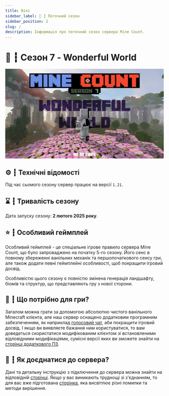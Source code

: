 ```yaml
---
title: Вікі
sidebar_label: 🌸 ┇ Поточний сезон
sidebar_position: 2
slug: /
description: Інформація про поточний сезон сервера Mine Count.
---
```

# 🌸 ┇ Сезон 7 - Wonderful World

![1738005858370](image/season/1738005858370.png)

## ⚙️ ┇ Технічні відомості

Під час сьомого сезону сервер працює на версії `1.21`.

## ⌛ ┇ Тривалість сезону

Дата запуску сезону: **2 лютого 2025 року**.

## ⭐ ┇ Особливий геймплей

Особливий геймплей - це спеціальне ігрове правило сервера Mine Count, що було запроваджено на початку 5-го сезону. Його сенс в повному збереженні ванільних механік та першопочаткового сенсу гри, але також додати певні геймплейні особливості, щоб покращити ігровий досвід.

Особливістю цього сезону є повністю змінена генерація ландшафту, біомів та структур, що представляють гру з нової сторони.

## 🏓 ┇ Що потрібно для гри?

Загалом можна грати за допомогою абсолютно чистого ванільного Minecraft клієнта, але наш сервер оснащено додатковим програмним забезпеченням, як наприклад [голосовий чат](/software#%EF%B8%8F--голосовий-чат), аби покращити ігровий досвід. І якщо ви виявляєте бажання ним користуватися, то вам доведеться скористатися модифікованим клієнтом зі встановленими відповідними модифікаціями, сумісні версії яких ви зможете знайти на [сторінці додаткового ПЗ](/software).

## 🎫 ┇ Як доєднатися до сервера?

Дані та детальну інструкцію з підключення до сервера можна знайти на відповідній [сторінці](/how-to-join). Якщо у вас виникають труднощі зі з'єднанням, то для вас вже підготована [сторінка](/cant-join), яка висвітлює різні помилки та методи вирішення.